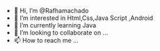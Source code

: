 - 👋 Hi, I’m @Rafhamachado
- 👀 I’m interested in Html,Css,Java Script ,Android 
- 🌱 I’m currently learning Java
- 💞️ I’m looking to collaborate on ...
- 📫 How to reach me ...

<!---
Rafhamachado/Rafhamachado is a ✨ special ✨ repository because its `README.md` (this file) appears on your GitHub profile.
You can click the Preview link to take a look at your changes.
--->
